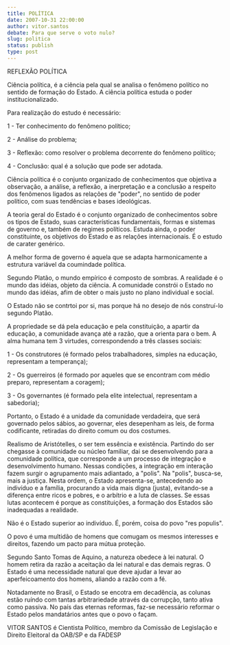 ```yaml
---
title: POLÍTICA
date: 2007-10-31 22:00:00
author: vitor.santos
debate: Para que serve o voto nulo?
slug: politica
status: publish 
type: post
---
```


REFLEXÃO POLÍTICA  

Ciência política, é a ciência pela qual se analisa o fenômeno político no sentido de formação do Estado. A ciência política estuda o poder institucionalizado.  

Para realização do estudo é necessário:  

1 - Ter conhecimento do fenômeno político;  

2 - Análise do problema;  

3 - Reflexão: como resolver o problema decorrente do fenômeno político;  

4 - Conclusão: qual é a solução que pode ser adotada.   

Ciência política é o conjunto organizado de conhecimentos que objetiva a observação, a análise, a reflexão, a inerpretação e a conclusão a respeito dos fenômenos ligados as relações de "poder", no sentido de poder político, com suas tendências e bases ideológicas.  

A teoria geral do Estado é o conjunto organizado de conhecimentos sobre os tipos de Estado, suas características fundamentais, formas e sistemas de governo e, também de regimes políticos. Estuda ainda, o poder constituinte, os objetivos do Estado e as relações internacionais. É o estudo de carater genérico.  

A melhor forma de governo é aquela que se adapta harmonicamente a estrutura variável da coumindade política.  

Segundo Platão, o mundo empírico é composto de sombras. A realidade é o mundo das idéias, objeto da ciência. A comunidade constrói o Estado no mundo das idéias, afim de obter o mais justo no plano individual e social.  

O Estado não se contrtoi por si, mas porque há no desejo de nós construí-lo segundo Platão.  

  

A propriedade se dá pela educação e pela constituição, a apartir da educação, a comunidade avança até a razão, que a orienta para o bem. A alma humana tem 3 virtudes, correspondendo a três classes sociais:  

1 - Os construtores (é formado pelos trabalhadores, simples na educação, representam a temperança);  

2 - Os guerreiros (é formado por aqueles que se encontram com médio preparo, representam a coragem);   

3 - Os governantes (é formado pela elite intelectual, representam a sabedoria);  

Portanto, o Estado é a unidade da comunidade verdadeira, que será governado pelos sábios, ao governar, eles desepenham as leis, de forma codificante, retiradas do direito comum ou dos costumes.  

Realismo de Aristótelles, o ser tem essência e existência. Partindo do ser chegasse à comunidade ou núcleo familiar, dai se desenvolvendo para a comunidade política, que corresponde a um processo de integração e desenvolvimento humano. Nessas condições, a integração em interação fazem surgir o agrupamento mais adiantado, a "polis". Na "polis", busca-se, mais a justiça. Nesta ordem, o Estado apresenta-se, antecedendo ao indivíduo e a família, procurando a vida mais digna (justa), evitando-se a diferença entre ricos e pobres, e o arbítrio e a luta de classes. Se essas lutas acontecem é porque as constituições, a formação dos Estados são inadequadas a realidade.   

Não é o Estado superior ao indivíduo. É, porém, coisa do povo "res populis".  

O povo é uma multidão de homens que comugam os mesmos interesses e direitos, fazendo um pacto para mútua proteção.  

Segundo Santo Tomas de Aquino, a natureza obedece à lei natural. O homem retira da razão a aceitação da lei natural e das demais regras. O Estado é uma necessidade natural que deve ajudar a levar ao aperfeicoamento dos homens, aliando a razão com a fé.  

Notadamente no Brasil, o Estado se encotra em decadência, as colunas estão ruíndo com tantas arbitrariedade através da corrupção, tanto ativa como passiva. No país das eternas reformas, faz-se necessário reformar o Estado pelos mandatários antes que o povo o façam.   

  

VITOR SANTOS é Cientista Político, membro da Comissão de Legislação e Direito Eleitoral da OAB/SP e da FADESP
